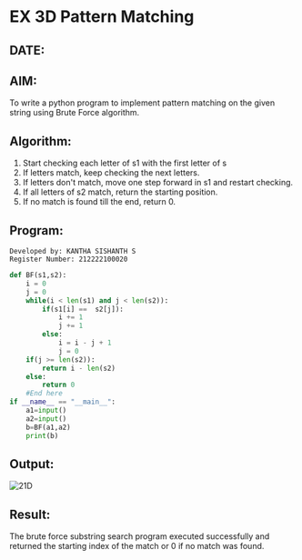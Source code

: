 # EX 3D Pattern Matching
## DATE:
## AIM:
To write a python program to implement pattern matching on the given string using Brute Force algorithm.

## Algorithm:

1. Start checking each letter of s1 with the first letter of s
2. If letters match, keep checking the next letters.
3. If letters don't match, move one step forward in s1 and restart checking.
4. If all letters of s2 match, return the starting position.
5. If no match is found till the end, return 0.  

## Program:

```
Developed by: KANTHA SISHANTH S
Register Number: 212222100020
```

```py
def BF(s1,s2):
    i = 0
    j = 0
    while(i < len(s1) and j < len(s2)):
        if(s1[i] ==  s2[j]):
            i += 1
            j += 1
        else:
            i = i - j + 1
            j = 0
    if(j >= len(s2)):
        return i - len(s2)
    else:
        return 0
    #End here
if __name__ == "__main__":
    a1=input() 
    a2=input() 
    b=BF(a1,a2)
    print(b)
```

## Output:

![21D](https://github.com/user-attachments/assets/9e2acc7a-7256-4c14-949c-35ae31b7662b)


## Result:

The brute force substring search program executed successfully and returned the starting index of the match or 0 if no match was found.

